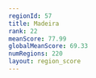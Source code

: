 ```yaml
---
regionId: 57
title: Madeira
rank: 22
meanScore: 77.99
globalMeanScore: 69.33
numRegions: 220
layout: region_score
---
```

